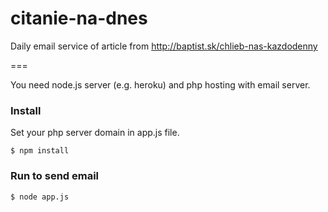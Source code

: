 citanie-na-dnes
===============

Daily email service of article from http://baptist.sk/chlieb-nas-kazdodenny

===

You need node.js server (e.g. heroku) and php hosting with email server.

### Install

Set your php server domain in app.js file.

`
		$ npm install
`

### Run to send email

`
		$ node app.js
`